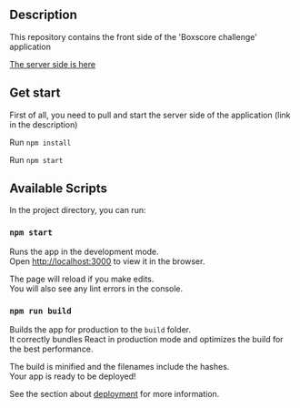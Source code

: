 ## Description

This repository contains the front side of the 'Boxscore challenge' application

[The server side is here](https://github.com/konstantin-921/boxscore_challenge_server)

## Get start

First of all, you need to pull and start the server side of the application (link in the description)

Run `npm install`

Run `npm start`

## Available Scripts

In the project directory, you can run:

### `npm start`

Runs the app in the development mode.<br>
Open [http://localhost:3000](http://localhost:3000) to view it in the browser.

The page will reload if you make edits.<br>
You will also see any lint errors in the console.

### `npm run build`

Builds the app for production to the `build` folder.<br>
It correctly bundles React in production mode and optimizes the build for the best performance.

The build is minified and the filenames include the hashes.<br>
Your app is ready to be deployed!

See the section about [deployment](https://facebook.github.io/create-react-app/docs/deployment) for more information.
